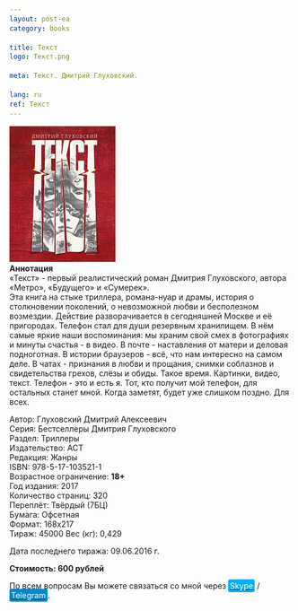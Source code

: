 ```yaml
---
layout: post-ea
category: books

title: Текст
logo: Текст.png

meta: Текст. Дмитрий Глуховский.

lang: ru
ref: Текст
---
```


<a data-fancybox="gallery" href="/img/books/Текст.png"><img src="/img/books/Текст.png" alt=""></a>  
**Аннотация**  
«Текст» - первый реалистический роман Дмитрия Глуховского, автора «Метро», «Будущего» и «Сумерек».  
Эта книга на стыке триллера, романа-нуар и драмы, история о столкновении поколений, о невозможной любви и бесполезном возмездии.  Действие разворачивается в сегодняшней Москве и её пригородах. Телефон стал для души резервным хранилищем. В нём самые яркие наши воспоминания: мы храним свой смех в фотографиях и минуты счастья - в видео. В почте - наставления от матери и деловая подноготная. В истории браузеров - всё, что нам интересно на самом деле. В чатах - признания в любви и прощания, снимки соблазнов и свидетельства грехов, слёзы и обиды. Такое время. Картинки, видео, текст. Телефон - это и есть я. Тот, кто получит мой телефон, для остальных станет мной. Когда заметят, будет уже слишком поздно. Для всех.

Автор: Глуховский Дмитрий Алексеевич  
Серия: Бестселлеры Дмитрия Глуховского  
Раздел: Триллеры    
Издательство: АСТ  
Редакция: Жанры  
ISBN: 978-5-17-103521-1  
Возрастное ограничение: **18+**  
Год издания: 2017  
Количество страниц: 320  
Переплёт: Твёрдый  (7БЦ)  
Бумага: Офсетная  
Формат: 168х217  
Тираж: 45000
Вес (кг): 0,429  

Дата последнего тиража:	09.06.2016 г.

**Стоимость: 600 рублей**

По всем вопросам Вы можете связаться со мной через <a href="skype:chutkoy89?call" target="_blank"><span style="background-color:#00aff0; color:white; padding:3px; border-radius: 3px">Skype</span></a> / <a href="https://t.me/chutkoy" target="_blank"><span style="background-color:#0088cc; color:white; padding:3px; border-radius: 3px">Telegram</span></a>.